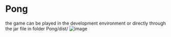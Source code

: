 # Pong
the game can be played in the development environment
or directly through the jar file in folder Pong/dist/
![image](https://user-images.githubusercontent.com/43969815/51197468-e6ceac80-18f1-11e9-977d-eded8fb71d45.PNG)
